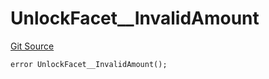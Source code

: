# UnlockFacet__InvalidAmount
[Git Source](https://github.com/VaporFi/liquid-staking/blob/3b515db4cbed442e9d462b37141dae8e14c9c9d0/src/facets/UnlockFacet.sol)


```solidity
error UnlockFacet__InvalidAmount();
```

